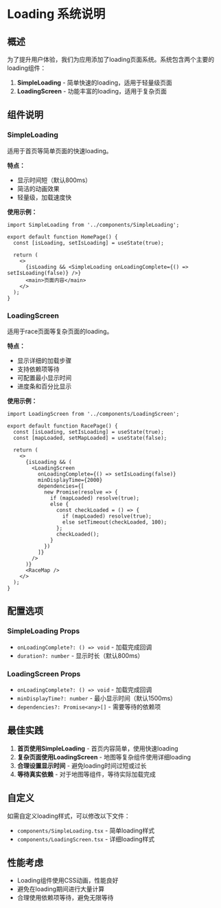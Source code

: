 # Loading 系统说明

## 概述

为了提升用户体验，我们为应用添加了loading页面系统。系统包含两个主要的loading组件：

1. **SimpleLoading** - 简单快速的loading，适用于轻量级页面
2. **LoadingScreen** - 功能丰富的loading，适用于复杂页面

## 组件说明

### SimpleLoading

适用于首页等简单页面的快速loading。

**特点：**
- 显示时间短（默认800ms）
- 简洁的动画效果
- 轻量级，加载速度快

**使用示例：**
```tsx
import SimpleLoading from '../components/SimpleLoading';

export default function HomePage() {
  const [isLoading, setIsLoading] = useState(true);

  return (
    <>
      {isLoading && <SimpleLoading onLoadingComplete={() => setIsLoading(false)} />}
      <main>页面内容</main>
    </>
  );
}
```

### LoadingScreen

适用于race页面等复杂页面的loading。

**特点：**
- 显示详细的加载步骤
- 支持依赖项等待
- 可配置最小显示时间
- 进度条和百分比显示

**使用示例：**
```tsx
import LoadingScreen from '../components/LoadingScreen';

export default function RacePage() {
  const [isLoading, setIsLoading] = useState(true);
  const [mapLoaded, setMapLoaded] = useState(false);

  return (
    <>
      {isLoading && (
        <LoadingScreen 
          onLoadingComplete={() => setIsLoading(false)}
          minDisplayTime={2000}
          dependencies={[
            new Promise(resolve => {
              if (mapLoaded) resolve(true);
              else {
                const checkLoaded = () => {
                  if (mapLoaded) resolve(true);
                  else setTimeout(checkLoaded, 100);
                };
                checkLoaded();
              }
            })
          ]}
        />
      )}
      <RaceMap />
    </>
  );
}
```

## 配置选项

### SimpleLoading Props

- `onLoadingComplete?: () => void` - 加载完成回调
- `duration?: number` - 显示时长（默认800ms）

### LoadingScreen Props

- `onLoadingComplete?: () => void` - 加载完成回调
- `minDisplayTime?: number` - 最小显示时间（默认1500ms）
- `dependencies?: Promise<any>[]` - 需要等待的依赖项

## 最佳实践

1. **首页使用SimpleLoading** - 首页内容简单，使用快速loading
2. **复杂页面使用LoadingScreen** - 地图等复杂组件使用详细loading
3. **合理设置显示时间** - 避免loading时间过短或过长
4. **等待真实依赖** - 对于地图等组件，等待实际加载完成

## 自定义

如需自定义loading样式，可以修改以下文件：
- `components/SimpleLoading.tsx` - 简单loading样式
- `components/LoadingScreen.tsx` - 详细loading样式

## 性能考虑

- Loading组件使用CSS动画，性能良好
- 避免在loading期间进行大量计算
- 合理使用依赖项等待，避免无限等待 